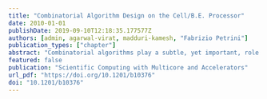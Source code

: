 ```yaml
---
title: "Combinatorial Algorithm Design on the Cell/B.E. Processor"
date: 2010-01-01
publishDate: 2019-09-10T12:18:35.177577Z
authors: [admin, agarwal-virat, madduri-kamesh, "Fabrizio Petrini"]
publication_types: ["chapter"]
abstract: "Combinatorial algorithms play a subtle, yet important, role in traditional scientific computing. Perhaps the most well-known example is the graph partitioning formulation for load-balanced parallelization of scientific simulations. Partitioning algorithms are typically composed of several combinatorial kernels such as graph coloring, matching, sorting, and permutations. Combinatorial algorithms also appear in auxiliary roles for efficient parallelization of linear algebra, computational physics, and numerical optimization computations. In the last decade or so, the paradigm of data-intensive scientific discovery has significantly altered the landscape of computing. Combinatorial approaches are now at the heart of massive data analysis routines, systems biology, and in general, the study of natural phenomena involving networks and complex interactions."
featured: false
publication: "Scientific Computing with Multicore and Accelerators"
url_pdf: "https://doi.org/10.1201/b10376"
doi: "10.1201/b10376"
---
```


